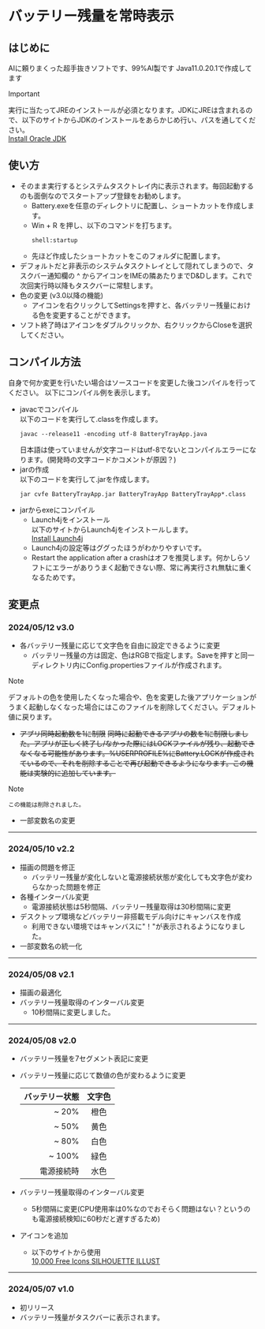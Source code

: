 # バッテリー残量を常時表示
## はじめに
AIに頼りまくった超手抜きソフトです、99%AI製です
Java11.0.20.1で作成してます
> [!IMPORTANT]
> 実行に当たってJREのインストールが必須となります。JDKにJREは含まれるので、以下のサイトからJDKのインストールをあらかじめ行い、パスを通してください。  
>[Install Oracle JDK](https://www.oracle.com/java/technologies/downloads/ "Oracle Java Downloads")  
## 使い方
- そのまま実行するとシステムタスクトレイ内に表示されます。毎回起動するのも面倒なのでスタートアップ登録をお勧めします。
  - Battery.exeを任意のディレクトリに配置し、ショートカットを作成します。
  - Win + R を押し、以下のコマンドを打ちます。
    ```
    shell:startup
    ```
  - 先ほど作成したショートカットをこのフォルダに配置します。
- デフォルトだと非表示のシステムタスクトレイとして隠れてしまうので、タスクバー通知欄の ^ からアイコンをIMEの隣あたりまでD&Dします。これで次回実行時以降もタスクバーに常駐します。
- 色の変更 (v3.0以降の機能)
  - アイコンを右クリックしてSettingsを押すと、各バッテリー残量における色を変更することができます。
- ソフト終了時はアイコンをダブルクリックか、右クリックからCloseを選択してください。
## コンパイル方法
自身で何か変更を行いたい場合はソースコードを変更した後コンパイルを行ってください。
以下にコンパイル例を表示します。
- javacでコンパイル  
    以下のコードを実行して.classを作成します。
    ```shell:Terminal
    javac --release11 -encoding utf-8 BatteryTrayApp.java
    ```
    日本語は使っていませんが文字コードはutf-8でないとコンパイルエラーになります。(開発時の文字コードかコメントが原因？)
- jarの作成  
    以下のコードを実行して.jarを作成します。
    ```shell:Terminal
    jar cvfe BatteryTrayApp.jar BatteryTrayApp BatteryTrayApp*.class
    ```
- jarからexeにコンパイル
  - Launch4jをインストール  
    以下のサイトからLaunch4jをインストールします。  
    [Install Launch4j](https://launch4j.sourceforge.net/ "Launch4j Home")  
  - Launch4jの設定等はググったほうがわかりやすいです。 
  - Restart the application after a crashはオフを推奨します。何かしらソフトにエラーがありうまく起動できない際、常に再実行され無駄に重くなるためです。
## 変更点
### 2024/05/12 v3.0
- 各バッテリー残量に応じて文字色を自由に設定できるように変更
  - バッテリー残量の方は固定、色はRGBで指定します。Saveを押すと同一ディレクトリ内にConfig.propertiesファイルが作成されます。  
> [!NOTE]
  デフォルトの色を使用したくなった場合や、色を変更した後アプリケーションがうまく起動しなくなった場合にはこのファイルを削除してください。デフォルト値に戻ります。  
- ~~アプリ同時起動数を1に制限~~
    ~~同時に起動できるアプリの数を1に制限しました。アプリが正しく終了し/なかった際にはLOCKファイルが残り、起動できなくなる可能性があります。%USERPROFILE%にBattery.LOCKが作成されているので、それを削除することで再び起動できるようになります。この機能は実験的に追加しています。~~
> [!NOTE]
    この機能は削除されました。
- 一部変数名の変更
___
### 2024/05/10 v2.2
- 描画の問題を修正
  - バッテリー残量が変化しないと電源接続状態が変化しても文字色が変わらなかった問題を修正
- 各種インターバル変更
  - 電源接続状態は5秒間隔、バッテリー残量取得は30秒間隔に変更
- デスクトップ環境などバッテリー非搭載モデル向けにキャンバスを作成
  - 利用できない環境ではキャンバスに"！"が表示されるようになりました。
- 一部変数名の統一化
___
### 2024/05/08 v2.1
- 描画の最適化
- バッテリー残量取得のインターバル変更
  - 10秒間隔に変更しました。
___
### 2024/05/08 v2.0
- バッテリー残量を7セグメント表記に変更
- バッテリー残量に応じて数値の色が変わるように変更

    | バッテリー状態 | 文字色 |
    |-------------:|:------:|
    | ~ 20%        |  橙色  |
    | ~ 50%        |  黄色  |
    | ~ 80%        |  白色  |
    | ~ 100%       |  緑色  |
    | 電源接続時    |  水色  |
- バッテリー残量取得のインターバル変更
  - 5秒間隔に変更(CPU使用率は0%なのでおそらく問題はない？というのも電源接続検知に60秒だと遅すぎるため)
- アイコンを追加
  - 以下のサイトから使用  
    [10,000 Free Icons SILHOUETTE ILLUST](https://www.silhouette-illust.com/illust/997 "SILHOUETTE ILLUST 997 BatteryIcon")  
___
### 2024/05/07 v1.0
- 初リリース
- バッテリー残量がタスクバーに表示されます。
